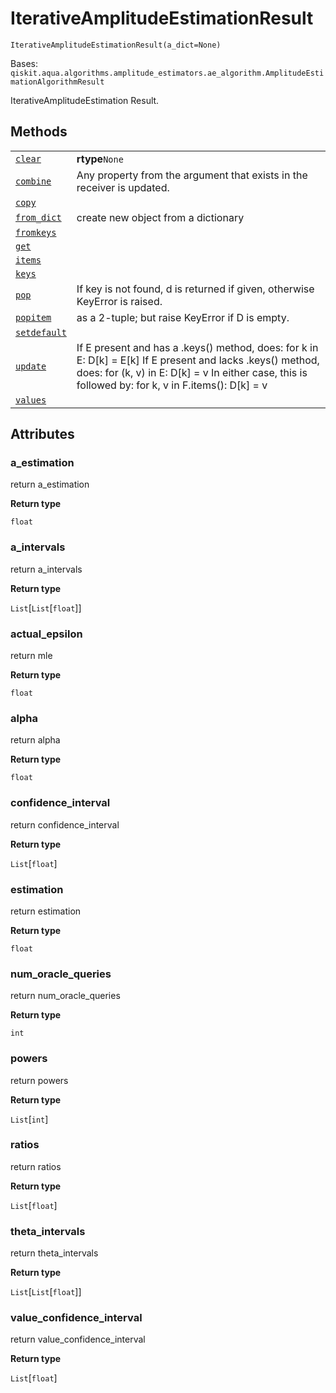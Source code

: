 # IterativeAmplitudeEstimationResult

<span id="undefined" />

`IterativeAmplitudeEstimationResult(a_dict=None)`

Bases: `qiskit.aqua.algorithms.amplitude_estimators.ae_algorithm.AmplitudeEstimationAlgorithmResult`

IterativeAmplitudeEstimation Result.

## Methods

|                                                                                                                                                                                                                                  |                                                                                                                                                                                                                      |
| -------------------------------------------------------------------------------------------------------------------------------------------------------------------------------------------------------------------------------- | -------------------------------------------------------------------------------------------------------------------------------------------------------------------------------------------------------------------- |
| [`clear`](qiskit.aqua.algorithms.IterativeAmplitudeEstimationResult.clear#qiskit.aqua.algorithms.IterativeAmplitudeEstimationResult.clear "qiskit.aqua.algorithms.IterativeAmplitudeEstimationResult.clear")                     | **rtype**`None`                                                                                                                                                                                                      |
| [`combine`](qiskit.aqua.algorithms.IterativeAmplitudeEstimationResult.combine#qiskit.aqua.algorithms.IterativeAmplitudeEstimationResult.combine "qiskit.aqua.algorithms.IterativeAmplitudeEstimationResult.combine")             | Any property from the argument that exists in the receiver is updated.                                                                                                                                               |
| [`copy`](qiskit.aqua.algorithms.IterativeAmplitudeEstimationResult.copy#qiskit.aqua.algorithms.IterativeAmplitudeEstimationResult.copy "qiskit.aqua.algorithms.IterativeAmplitudeEstimationResult.copy")                         |                                                                                                                                                                                                                      |
| [`from_dict`](qiskit.aqua.algorithms.IterativeAmplitudeEstimationResult.from_dict#qiskit.aqua.algorithms.IterativeAmplitudeEstimationResult.from_dict "qiskit.aqua.algorithms.IterativeAmplitudeEstimationResult.from_dict")     | create new object from a dictionary                                                                                                                                                                                  |
| [`fromkeys`](qiskit.aqua.algorithms.IterativeAmplitudeEstimationResult.fromkeys#qiskit.aqua.algorithms.IterativeAmplitudeEstimationResult.fromkeys "qiskit.aqua.algorithms.IterativeAmplitudeEstimationResult.fromkeys")         |                                                                                                                                                                                                                      |
| [`get`](qiskit.aqua.algorithms.IterativeAmplitudeEstimationResult.get#qiskit.aqua.algorithms.IterativeAmplitudeEstimationResult.get "qiskit.aqua.algorithms.IterativeAmplitudeEstimationResult.get")                             |                                                                                                                                                                                                                      |
| [`items`](qiskit.aqua.algorithms.IterativeAmplitudeEstimationResult.items#qiskit.aqua.algorithms.IterativeAmplitudeEstimationResult.items "qiskit.aqua.algorithms.IterativeAmplitudeEstimationResult.items")                     |                                                                                                                                                                                                                      |
| [`keys`](qiskit.aqua.algorithms.IterativeAmplitudeEstimationResult.keys#qiskit.aqua.algorithms.IterativeAmplitudeEstimationResult.keys "qiskit.aqua.algorithms.IterativeAmplitudeEstimationResult.keys")                         |                                                                                                                                                                                                                      |
| [`pop`](qiskit.aqua.algorithms.IterativeAmplitudeEstimationResult.pop#qiskit.aqua.algorithms.IterativeAmplitudeEstimationResult.pop "qiskit.aqua.algorithms.IterativeAmplitudeEstimationResult.pop")                             | If key is not found, d is returned if given, otherwise KeyError is raised.                                                                                                                                           |
| [`popitem`](qiskit.aqua.algorithms.IterativeAmplitudeEstimationResult.popitem#qiskit.aqua.algorithms.IterativeAmplitudeEstimationResult.popitem "qiskit.aqua.algorithms.IterativeAmplitudeEstimationResult.popitem")             | as a 2-tuple; but raise KeyError if D is empty.                                                                                                                                                                      |
| [`setdefault`](qiskit.aqua.algorithms.IterativeAmplitudeEstimationResult.setdefault#qiskit.aqua.algorithms.IterativeAmplitudeEstimationResult.setdefault "qiskit.aqua.algorithms.IterativeAmplitudeEstimationResult.setdefault") |                                                                                                                                                                                                                      |
| [`update`](qiskit.aqua.algorithms.IterativeAmplitudeEstimationResult.update#qiskit.aqua.algorithms.IterativeAmplitudeEstimationResult.update "qiskit.aqua.algorithms.IterativeAmplitudeEstimationResult.update")                 | If E present and has a .keys() method, does: for k in E: D\[k] = E\[k] If E present and lacks .keys() method, does: for (k, v) in E: D\[k] = v In either case, this is followed by: for k, v in F.items(): D\[k] = v |
| [`values`](qiskit.aqua.algorithms.IterativeAmplitudeEstimationResult.values#qiskit.aqua.algorithms.IterativeAmplitudeEstimationResult.values "qiskit.aqua.algorithms.IterativeAmplitudeEstimationResult.values")                 |                                                                                                                                                                                                                      |

## Attributes

<span id="undefined" />

### a\_estimation

return a\_estimation

**Return type**

`float`

<span id="undefined" />

### a\_intervals

return a\_intervals

**Return type**

`List`\[`List`\[`float`]]

<span id="undefined" />

### actual\_epsilon

return mle

**Return type**

`float`

<span id="undefined" />

### alpha

return alpha

**Return type**

`float`

<span id="undefined" />

### confidence\_interval

return confidence\_interval

**Return type**

`List`\[`float`]

<span id="undefined" />

### estimation

return estimation

**Return type**

`float`

<span id="undefined" />

### num\_oracle\_queries

return num\_oracle\_queries

**Return type**

`int`

<span id="undefined" />

### powers

return powers

**Return type**

`List`\[`int`]

<span id="undefined" />

### ratios

return ratios

**Return type**

`List`\[`float`]

<span id="undefined" />

### theta\_intervals

return theta\_intervals

**Return type**

`List`\[`List`\[`float`]]

<span id="undefined" />

### value\_confidence\_interval

return value\_confidence\_interval

**Return type**

`List`\[`float`]
